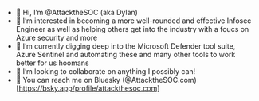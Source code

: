 - 👋 Hi, I’m @AttacktheSOC (aka Dylan)
- 👀 I’m interested in becoming a more well-rounded and effective Infosec Engineer as well as helping others get into the industry with a foucs on Azure security and more
- 🌱 I’m currently digging deep into the Microsoft Defender tool suite, Azure Sentinel and automating these and many other tools to work better for us hoomans
- 💞️ I’m looking to collaborate on anything I possibly can!
- 🦋 You can reach me on Bluesky (@AttacktheSOC.com)[https://bsky.app/profile/attackthesoc.com]

<!---
AttacktheSOC/AttacktheSOC is a ✨ special ✨ repository because its `README.md` (this file) appears on your GitHub profile.
You can click the Preview link to take a look at your changes.
--->
